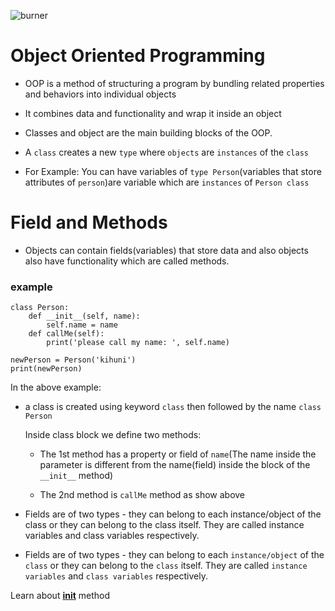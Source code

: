 ![burner](https://github.com/kihuni/Object-Oriented_Programming_python/blob/main/Copy%20of%20Copy%20of%20Copy%20of%20Exec()%20System%20Call%20(2).png)

# Object Oriented Programming

- OOP  is a method of structuring a program by bundling related properties and behaviors into individual objects
- It combines data and functionality and wrap it inside an object

- Classes and object are the main building blocks of the OOP.
- A `class` creates a new `type` where `objects` are `instances` of the `class`
- For Example:
    You can have variables of `type Person`(variables that store attributes of `person`)are variable which are `instances` of `Person class`

# Field and Methods

- Objects can contain fields(variables) that store data and also objects also have functionality which are called methods.

### example

```
class Person:
    def __init__(self, name):
        self.name = name
    def callMe(self):
        print('please call my name: ', self.name)

newPerson = Person('kihuni')
print(newPerson)

```
  In the above example:
  
 - a class is created using keyword `class` then followed by the name `class Person`
    
    Inside class block we define two methods:
    
      - The 1st method has a property or field of `name`(The name inside the parameter is different from the name(field) inside the block of the `__init__` method)
        
      - The 2nd method is `callMe` method as show above

- Fields are of two types - they can belong to each instance/object of the class or they can belong to the class itself. They are called instance variables and class variables respectively.

- Fields are of two types - they can belong to each `instance/object` of the `class` or they can belong to the `class` itself. They are called `instance variables` and `class variables` respectively.

Learn about [__init__](https://github.com/kihuni/Object-Oriented_Programming_python/tree/main/__init__) method

